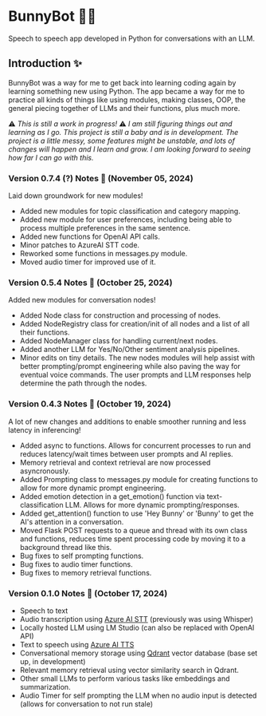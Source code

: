 # BunnyBot 🐰💕
Speech to speech app developed in Python for conversations with an LLM.

## Introduction ✨
BunnyBot was a way for me to get back into learning coding again by learning something new using Python. The app became a way for me to practice all kinds of things like using modules, making classes, OOP, the general piecing together of LLMs and their functions, plus much more.

⚠️ *This is still a work in progress!* ⚠️
*I am still figuring things out and learning as I go. This project is still a baby and is in development. The project is a little messy, some features might be unstable, and lots of changes will happen and I learn and grow. I am looking forward to seeing how far I can go with this.*

### Version 0.7.4 (?) Notes 📝 (November 05, 2024)
Laid down groundwork for new modules!
+ Added new modules for topic classification and category mapping.
+ Added new module for user preferences, including being able to process multiple preferences in the same sentence.
+ Added new functions for OpenAI API calls.
+ Minor patches to AzureAI STT code.
+ Reworked some functions in messages.py module.
+ Moved audio timer for improved use of it.

### Version 0.5.4 Notes 📝 (October 25, 2024)
Added new modules for conversation nodes!
+ Added Node class for construction and processing of nodes.
+ Added NodeRegistry class for creation/init of all nodes and a list of all their functions.
+ Added NodeManager class for handling current/next nodes.
+ Added another LLM for Yes/No/Other sentiment analysis pipelines.
+ Minor edits on tiny details.
The new nodes modules will help assist with better prompting/prompt engineering while also paving the way for eventual voice commands. The user prompts and LLM responses help determine the path through the nodes.

### Version 0.4.3 Notes 📝 (October 19, 2024)
A lot of new changes and additions to enable smoother running and less latency in inferencing!
+ Added async to functions. Allows for concurrent processes to run and reduces latency/wait times between user prompts and AI replies.
+ Memory retrieval and context retrieval are now processed asyncronously.
+ Added Prompting class to messages.py module for creating functions to allow for more dynamic prompt engineering.
+ Added emotion detection in a get_emotion() function via text-classification LLM. Allows for more dynamic prompting/responses.
+ Added get_attention() function to use 'Hey Bunny' or 'Bunny' to get the AI's attention in a conversation.
+ Moved Flask POST requests to a queue and thread with its own class and functions, reduces time spent processing code by moving it to a background thread like this.
+ Bug fixes to self prompting functions.
+ Bug fixes to audio timer functions.
+ Bug fixes to memory retrieval functions.

### Version 0.1.0 Notes 📝 (October 17, 2024)
+ Speech to text
+ Audio transcription using [Azure AI STT](https://azure.microsoft.com/en-ca/products/ai-services/ai-speech) (previously was using Whisper)
+ Locally hosted LLM using LM Studio (can also be replaced with OpenAI API)
+ Text to speech using [Azure AI TTS](https://azure.microsoft.com/en-ca/products/ai-services/ai-speech)
+ Conversational memory storage using [Qdrant](https://qdrant.tech) vector database (base set up, in development)
+ Relevant memory retrieval using vector similarity search in Qdrant.
+ Other small LLMs to perform various tasks like embeddings and summarization.
+ Audio Timer for self prompting the LLM when no audio input is detected (allows for conversation to not run stale)
